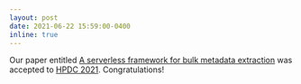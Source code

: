 ```yaml
---
layout: post
date: 2021-06-22 15:59:00-0400
inline: true
---
```


Our paper entitled [A serverless framework for bulk metadata extraction](/assets/pdf/HPDC-skluzacek-xtract-2021.pdf) was accepted to [HPDC 2021](http://www.hpdc.org/2021/program/). Congratulations!
